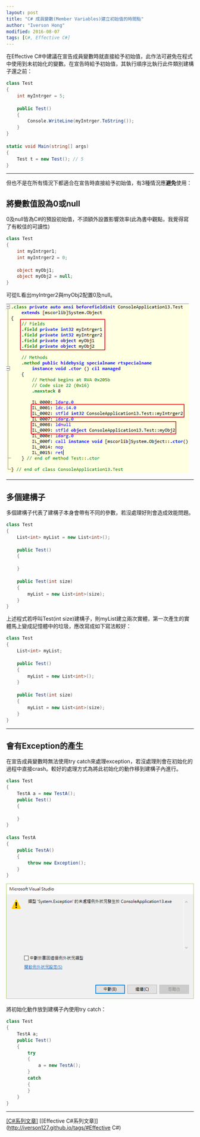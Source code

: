 ```yaml
---
layout: post
title: "C# 成員變數(Member Variables)建立初始值的時間點"
author: "Iverson Hong"
modified: 2016-08-07
tags: [C#, Effective C#]
---
```


在Effective C#中建議在宣告成員變數時就直接給予初始值，此作法可避免在程式中使用到未初始化的變數。在宣告時給予初始值，其執行順序比執行此件類別建構子還之前：

~~~csharp
class Test
{
    int myIntrger = 5;

    public Test()
    {
        Console.WriteLine(myIntrger.ToString());
    }
}

static void Main(string[] args)
{
    Test t = new Test(); // 5
}
~~~

----------

但也不是在所有情況下都適合在宣告時直接給予初始值，有3種情況應**避免**使用：

## 將變數值設為0或null ##

0及null皆為C#的預設初始值，不須額外設置影響效率(此為書中觀點，我覺得寫了有較佳的可讀性)

~~~csharp
class Test
{
    int myIntrger1;
    int myIntrger2 = 0;
    
    object myObj1;
    object myObj2 = null;
}
~~~

可從IL看出myIntrger2與myObj2配置0及null。

![](..\images\postImage\CSharp_Effective_Item12\001.png)

----------

## 多個建構子 ##

多個建構子代表了建構子本身會帶有不同的參數，若沒處理好則會造成效能問題。

~~~csharp
class Test
{
    List<int> myList = new List<int>();

    public Test()
    {
           
    }

    public Test(int size)
    {
        myList = new List<int>(size);
    }
}
~~~

上述程式若呼叫Test(int size)建構子，則myList建立兩次實體，第一次產生的實體馬上變成記憶體中的垃圾，應改寫成如下寫法較好：

~~~csharp
class Test
{
    List<int> myList;

    public Test()
    {
        myList = new List<int>();
    }

    public Test(int size)
    {
        myList = new List<int>(size);
    }
}
~~~

----------

## 會有Exception的產生 ##

在宣告成員變數時無法使用try catch來處理exception，若沒處理則會在初始化的過程中直接crash。較好的處理方式為將此初始化的動作移到建構子內進行。

~~~csharp
class Test
{
    TestA a = new TestA();
    public Test()
    {
    
    }
}

class TestA
{
    public TestA()
    {
        throw new Exception();
    }
}
~~~

![](..\images\postImage\CSharp_Effective_Item12\002.png)

將初始化動作放到建構子內使用try catch：

~~~csharp
class Test
{
    TestA a;
    public Test()
    {
        try
        {
            a = new TestA();
        }
        catch 
        {
        }
    }
}
~~~

----------

[[C#系列文章]](http://iverson127.github.io/tags/#C#)
[[Effective C#系列文章]](http://iverson127.github.io/tags/#Effective C#)